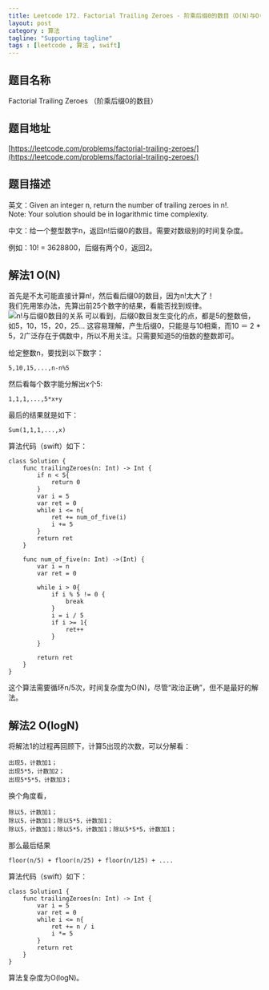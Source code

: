 ```yaml
---
title: Leetcode 172. Factorial Trailing Zeroes - 阶乘后缀0的数目（O(N)与O(logN)解法）
layout: post
category : 算法
tagline: "Supporting tagline"
tags : [leetcode , 算法 , swift]
---
```


## 题目名称

Factorial Trailing Zeroes （阶乘后缀0的数目）

## 题目地址

[https://leetcode.com/problems/factorial-trailing-zeroes/](https://leetcode.com/problems/factorial-trailing-zeroes/)

## 题目描述
英文：Given an integer n, return the number of trailing zeroes in n!.   
Note: Your solution should be in logarithmic time complexity.

中文：给一个整型数字n，返回n!后缀0的数目。需要对数级别的时间复杂度。

例如：10! = 3628800，后缀有两个0，返回2。

## 解法1 O(N) 
首先是不太可能直接计算n!，然后看后缀0的数目，因为n!太大了！  
我们先用笨办法，先算出前25个数字的结果，看能否找到规律。  
![n!与后缀0数目的关系](http://spetacular.github.io/images/2016/zeros.png)
可以看到，后缀0数目发生变化的点，都是5的整数倍，如5，10，15，20，25...
这容易理解，产生后缀0，只能是与10相乘，而10 ＝ 2 * 5，2广泛存在于偶数中，所以不用关注。只需要知道5的倍数的整数即可。

给定整数n，要找到以下数字：

    5,10,15,...,n-n%5

然后看每个数字能分解出x个5:

    1,1,1,...,5*x+y

最后的结果就是如下：

    Sum(1,1,1,...,x)

算法代码（swift）如下：

    class Solution {
	    func trailingZeroes(n: Int) -> Int {
	        if n < 5{
	            return 0
	        }
	        var i = 5
	        var ret = 0
	        while i <= n{
	            ret += num_of_five(i)
	            i += 5
	        }
	        return ret
	    }
	    
	    func num_of_five(n: Int) ->(Int) {
	        var i = n
	        var ret = 0
	      
	        while i > 0{
	            if i % 5 != 0 {
	                break
	            }
	            i = i / 5
	            if i >= 1{
	                ret++
	            }
	        }
	        
	        return ret
	    }
	}

这个算法需要循环n/5次，时间复杂度为O(N)，尽管“政治正确”，但不是最好的解法。

## 解法2 O(logN)

将解法1的过程再回顾下，计算5出现的次数，可以分解看：

	出现5，计数加1；
	出现5*5，计数加2；
	出现5*5*5，计数加3；

换个角度看，

	除以5，计数加1；
	除以5，计数加1；除以5*5，计数加1；
	除以5，计数加1；除以5*5，计数加1；除以5*5*5，计数加1；


那么最后结果

	floor(n/5) + floor(n/25) + floor(n/125) + ....

算法代码（swift）如下：

	class Solution1 {
	    func trailingZeroes(n: Int) -> Int {
	        var i = 5
	        var ret = 0
	        while i <= n{
	            ret += n / i
	            i *= 5
	        }
	        return ret
	    }
	}	


算法复杂度为O(logN)。





